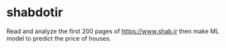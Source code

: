 # shabdotir
Read and analyze the first 200 pages of https://www.shab.ir then make ML model to predict the price of houses.
